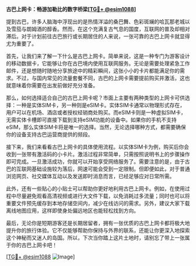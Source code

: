 **古巴上网卡：畅游加勒比的数字桥梁[[TG💪+ @esim1088](https://t.me/s/esim1088)]**

提到古巴，许多人脑海中浮现出的是热情洋溢的桑巴舞、色彩斑斓的哈瓦那老城以及雪茄与朗姆酒的醇香。然而，在这个充满复古气息的国度，互联网的普及却相对滞后。对于计划前往古巴旅行或长期居住的人来说，一张可靠的古巴上网卡就显得尤为重要了。

首先，让我们来了解一下什么是古巴上网卡。简单来说，这是一种专门为游客设计的移动数据卡，它能够让你在古巴境内使用互联网服务。无论是需要处理紧急工作邮件，还是想随时随地分享旅途中的精彩瞬间，这张小小的卡片都能满足你的需求。不过，与国内常见的流量套餐不同，古巴的上网卡需要提前购买并激活，这也就意味着你需要在出发前做好充分准备。

那么，如何选择适合自己的古巴上网卡呢？市面上主要有两种类型的上网卡可供选择：一种是实体SIM卡，另一种则是eSIM卡。实体SIM卡通常以物理形式存在，用户可以在机场、酒店或者授权经销商处购买。而eSIM卡则是一种虚拟SIM卡，无需实体卡槽即可直接下载到支持eSIM功能的设备中。如果你的手机不支持eSIM，那么实体SIM卡将是唯一的选择。当然，无论选择哪种方式，都需要确保你的设备支持古巴运营商提供的频段。

接下来，我们来看看古巴上网卡的具体使用流程。以实体SIM卡为例，购买后你会收到一张带有激活码的小卡片。激活过程非常简单，只需按照说明书上的步骤操作即可完成。一旦激活成功，你就可以开始享受网络服务了。需要注意的是，由于古巴的互联网基础设施较为落后，网速可能会受到一定限制。但即便如此，对于普通浏览网页、社交媒体互动以及发送即时消息而言，已经足够应对日常所需。

此外，还有一些贴心的小贴士可以帮助你更好地利用古巴上网卡。例如，在使用过程中尽量避免观看高清视频或进行大文件下载，以免消耗过多流量；同时也可以将重要文件预先缓存到本地存储空间内，减少在线访问的需求。另外，建议大家下载离线地图应用，这样即使身处偏远地区也能轻松找到方向。

最后，无论你是短期游客还是长期居留者，拥有一张优质的古巴上网卡都将极大地提升你的旅行体验。它不仅能够帮助你保持与外界的联系，还能让你更深入地探索这个神秘而又迷人的岛国。所以，下次当你踏上这片土地时，请别忘了带上一张属于你的古巴上网卡吧！

[[TG💪+ @esim1088](https://t.me/s/esim1088) ![Image](https://i.postimg.cc/4NQfJmqS/Snipaste-2025-05-13-00-14-12.png)]